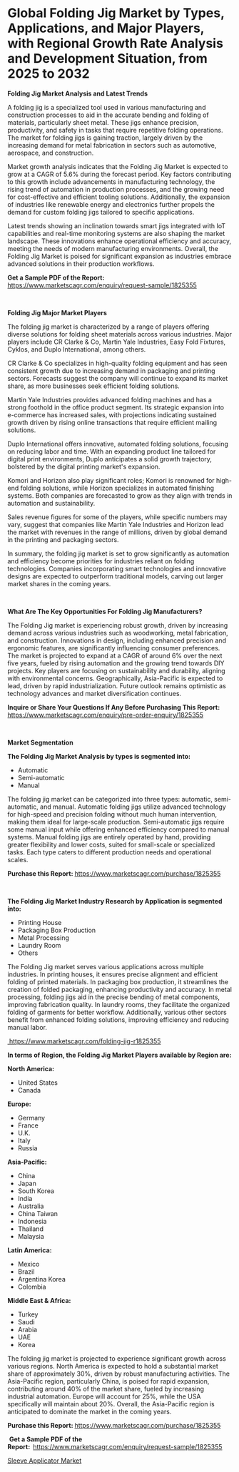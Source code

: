 <p><h1>Global Folding Jig Market by Types, Applications, and Major Players, with Regional Growth Rate Analysis and Development Situation, from 2025 to 2032</h1></p><p><strong>Folding Jig Market Analysis and Latest Trends</strong></p>
<p><p>A folding jig is a specialized tool used in various manufacturing and construction processes to aid in the accurate bending and folding of materials, particularly sheet metal. These jigs enhance precision, productivity, and safety in tasks that require repetitive folding operations. The market for folding jigs is gaining traction, largely driven by the increasing demand for metal fabrication in sectors such as automotive, aerospace, and construction.</p><p>Market growth analysis indicates that the Folding Jig Market is expected to grow at a CAGR of 5.6% during the forecast period. Key factors contributing to this growth include advancements in manufacturing technology, the rising trend of automation in production processes, and the growing need for cost-effective and efficient tooling solutions. Additionally, the expansion of industries like renewable energy and electronics further propels the demand for custom folding jigs tailored to specific applications.</p><p>Latest trends showing an inclination towards smart jigs integrated with IoT capabilities and real-time monitoring systems are also shaping the market landscape. These innovations enhance operational efficiency and accuracy, meeting the needs of modern manufacturing environments. Overall, the Folding Jig Market is poised for significant expansion as industries embrace advanced solutions in their production workflows.</p></p>
<p><strong>Get a Sample PDF of the Report:&nbsp;</strong> <a href="https://www.marketscagr.com/enquiry/request-sample/1825355?utm_campaign=1999&utm_medium=2&utm_source=Github&utm_content=ia&utm_term=18022025&utm_id=folding-jig">https://www.marketscagr.com/enquiry/request-sample/1825355</a></p>
<p>&nbsp;</p>
<p><strong>Folding Jig Major Market Players</strong></p>
<p><p>The folding jig market is characterized by a range of players offering diverse solutions for folding sheet materials across various industries. Major players include CR Clarke & Co, Martin Yale Industries, Easy Fold Fixtures, Cyklos, and Duplo International, among others. </p><p>CR Clarke & Co specializes in high-quality folding equipment and has seen consistent growth due to increasing demand in packaging and printing sectors. Forecasts suggest the company will continue to expand its market share, as more businesses seek efficient folding solutions.</p><p>Martin Yale Industries provides advanced folding machines and has a strong foothold in the office product segment. Its strategic expansion into e-commerce has increased sales, with projections indicating sustained growth driven by rising online transactions that require efficient mailing solutions.</p><p>Duplo International offers innovative, automated folding solutions, focusing on reducing labor and time. With an expanding product line tailored for digital print environments, Duplo anticipates a solid growth trajectory, bolstered by the digital printing market's expansion.</p><p>Komori and Horizon also play significant roles; Komori is renowned for high-end folding solutions, while Horizon specializes in automated finishing systems. Both companies are forecasted to grow as they align with trends in automation and sustainability.</p><p>Sales revenue figures for some of the players, while specific numbers may vary, suggest that companies like Martin Yale Industries and Horizon lead the market with revenues in the range of millions, driven by global demand in the printing and packaging sectors.</p><p>In summary, the folding jig market is set to grow significantly as automation and efficiency become priorities for industries reliant on folding technologies. Companies incorporating smart technologies and innovative designs are expected to outperform traditional models, carving out larger market shares in the coming years.</p></p>
<p>&nbsp;</p>
<p><strong>What Are The Key Opportunities For Folding Jig Manufacturers?</strong></p>
<p><p>The Folding Jig market is experiencing robust growth, driven by increasing demand across various industries such as woodworking, metal fabrication, and construction. Innovations in design, including enhanced precision and ergonomic features, are significantly influencing consumer preferences. The market is projected to expand at a CAGR of around 6% over the next five years, fueled by rising automation and the growing trend towards DIY projects. Key players are focusing on sustainability and durability, aligning with environmental concerns. Geographically, Asia-Pacific is expected to lead, driven by rapid industrialization. Future outlook remains optimistic as technology advances and market diversification continues.</p></p>
<p><strong>Inquire or Share Your Questions If Any Before Purchasing This Report:</strong> <a href="https://www.marketscagr.com/enquiry/pre-order-enquiry/1825355?utm_campaign=1999&utm_medium=2&utm_source=Github&utm_content=ia&utm_term=18022025&utm_id=folding-jig">https://www.marketscagr.com/enquiry/pre-order-enquiry/1825355</a></p>
<p>&nbsp;</p>
<p><strong>Market Segmentation</strong></p>
<p><strong>The Folding Jig Market Analysis by types is segmented into:</strong></p>
<p><ul><li>Automatic</li><li>Semi-automatic</li><li>Manual</li></ul></p>
<p><p>The folding jig market can be categorized into three types: automatic, semi-automatic, and manual. Automatic folding jigs utilize advanced technology for high-speed and precision folding without much human intervention, making them ideal for large-scale production. Semi-automatic jigs require some manual input while offering enhanced efficiency compared to manual systems. Manual folding jigs are entirely operated by hand, providing greater flexibility and lower costs, suited for small-scale or specialized tasks. Each type caters to different production needs and operational scales.</p></p>
<p><strong>Purchase this Report:&nbsp;</strong><a href="https://www.marketscagr.com/purchase/1825355?utm_campaign=1999&utm_medium=2&utm_source=Github&utm_content=ia&utm_term=18022025&utm_id=folding-jig">https://www.marketscagr.com/purchase/1825355</a></p>
<p>&nbsp;</p>
<p><strong>The Folding Jig Market Industry Research by Application is segmented into:</strong></p>
<p><ul><li>Printing House</li><li>Packaging Box Production</li><li>Metal Processing</li><li>Laundry Room</li><li>Others</li></ul></p>
<p><p>The Folding Jig market serves various applications across multiple industries. In printing houses, it ensures precise alignment and efficient folding of printed materials. In packaging box production, it streamlines the creation of folded packaging, enhancing productivity and accuracy. In metal processing, folding jigs aid in the precise bending of metal components, improving fabrication quality. In laundry rooms, they facilitate the organized folding of garments for better workflow. Additionally, various other sectors benefit from enhanced folding solutions, improving efficiency and reducing manual labor.</p></p>
<p><a href="https://www.marketscagr.com/folding-jig-r1825355?utm_campaign=1999&utm_medium=2&utm_source=Github&utm_content=ia&utm_term=18022025&utm_id=folding-jig">&nbsp;https://www.marketscagr.com/folding-jig-r1825355</a></p>
<p><strong>In terms of Region, the Folding Jig Market Players available by Region are:</strong></p>
<p>
    <p> <strong> North America: </strong>
        <ul>
            <li>United States</li>
            <li>Canada</li>
        </ul>
        </p> 
    <p> <strong> Europe: </strong>
        <ul>
            <li>Germany</li>
            <li>France</li>
            <li>U.K.</li>
            <li>Italy</li>
            <li>Russia</li>
        </ul>
        </p> 
    <p> <strong> Asia-Pacific: </strong>
        <ul>
            <li>China</li>
            <li>Japan</li>
            <li>South Korea</li>
            <li>India</li>
            <li>Australia</li>
            <li>China Taiwan</li>
            <li>Indonesia</li>
            <li>Thailand</li>
            <li>Malaysia</li>
        </ul>
        </p> 
    <p> <strong> Latin America: </strong>
        <ul>
            <li>Mexico</li>
            <li>Brazil</li>
            <li>Argentina Korea</li>
            <li>Colombia</li>
        </ul>
        </p> 
    <p> <strong> Middle East & Africa: </strong>
        <ul>
            <li>Turkey</li>
            <li>Saudi</li>
            <li>Arabia</li>
            <li>UAE</li>
            <li>Korea</li>
        </ul>
    </p>
    </p>
<p><p>The folding jig market is projected to experience significant growth across various regions. North America is expected to hold a substantial market share of approximately 30%, driven by robust manufacturing activities. The Asia-Pacific region, particularly China, is poised for rapid expansion, contributing around 40% of the market share, fueled by increasing industrial automation. Europe will account for 25%, while the USA specifically will maintain about 20%. Overall, the Asia-Pacific region is anticipated to dominate the market in the coming years.</p></p>
<p><strong>Purchase this Report: </strong><a href="https://www.marketscagr.com/purchase/1825355?utm_campaign=1999&utm_medium=2&utm_source=Github&utm_content=ia&utm_term=18022025&utm_id=folding-jig">https://www.marketscagr.com/purchase/1825355</a></p>
<p>&nbsp;<strong>Get a Sample PDF of the Report:&nbsp;&nbsp;</strong><a href="https://www.marketscagr.com/enquiry/request-sample/1825355?utm_campaign=1999&utm_medium=2&utm_source=Github&utm_content=ia&utm_term=18022025&utm_id=folding-jig">https://www.marketscagr.com/enquiry/request-sample/1825355</a></p>
<p><strong></strong></p>
<p><p><a href="https://github.com/tamvrosiya/Market-Research-Report-List-6/blob/main/sleeve-applicator-market.md?utm_campaign=1999&utm_medium=2&utm_source=Github&utm_content=ia&utm_term=18022025&utm_id=folding-jig">Sleeve Applicator Market</a></p></p>
